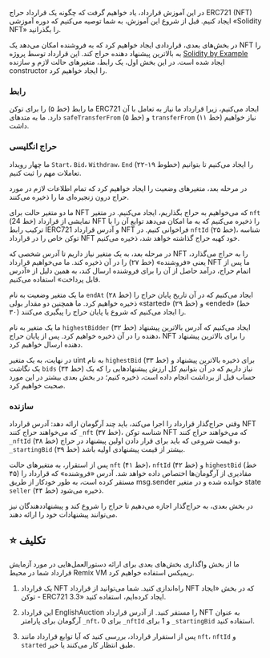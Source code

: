 در این آموزش قرارداد، یاد خواهیم گرفت که چگونه یک قرارداد حراج ERC721 (NFT) ایجاد کنیم.
قبل از شروع این آموزش، به شما توصیه می‌کنیم که دوره آموزشی «Solidity NFT» را بگذرانید.

در بخش‌های بعدی، قراردادی ایجاد خواهیم کرد که به فروشنده امکان می‌دهد یک NFT را به بالاترین پیشنهاد دهنده حراج کند. این قرارداد توسط پروژه <a href="https://solidity-by-example.org/app/english-auction/" target="_blank">Solidity by Example</a> ایجاد شده است. در این بخش اول، یک رابط، متغیرهای حالت لازم و سازنده constructor را ایجاد خواهیم کرد.

### رابط

ما رابط (خط ۵) را برای توکن ERC721 ایجاد می‌کنیم، زیرا قرارداد ما نیاز به تعامل با آن دارد. ما به متدهای `safeTransferFrom` (خط ۵) و `transferFrom` (خط ۱۱) نیاز خواهیم داشت.

### حراج انگلیسی

ما چهار رویداد `Start`، `Bid`، `Withdraw`، `End` (خطوط ۱۹-۲۲) را ایجاد می‌کنیم تا بتوانیم تعاملات مهم را ثبت کنیم.

در مرحله بعد، متغیرهای وضعیت را ایجاد خواهیم کرد که تمام اطلاعات لازم در مورد حراج درون زنجیره‌ای ما را ذخیره می‌کنند.

ما دو متغیر حالت برای NFT که می‌خواهیم به حراج بگذاریم، ایجاد می‌کنیم. در متغیر `nft` (خط 24) نمایشی از قرارداد NFT را ذخیره می‌کنیم که به ما امکان می‌دهد توابع آن را با ترکیب رابط IERC721 و آدرس قرارداد NFT فراخوانی کنیم.
در `nftId` (خط ۲۵)، شناسه توکن خاص را در قرارداد NFT خود کهبه حراج گذاشته خواهد شد، ذخیره می‌کنیم.

در مرحله بعد، به یک متغیر نیاز داریم تا آدرس شخصی که NFT را به حراج می‌گذارد، یعنی «فروشنده» (خط ۲۷) را در آن ذخیره کند.
ما می‌خواهیم قرارداد NFT ما پس از اتمام حراج، درآمد حاصل از آن را برای فروشنده ارسال کند، به همین دلیل از «آدرس قابل پرداخت» استفاده می‌کنیم.

ما یک متغیر وضعیت به نام `endAt` (خط ۲۸) ایجاد می‌کنیم که در آن تاریخ پایان حراج را ذخیره خواهیم کرد.
ما همچنین دو مقدار بولی «started» (خط ۲۹) و «ended» (خط ۳۰) را ایجاد می‌کنیم که شروع یا پایان حراج را پیگیری می‌کنند.

ما یک متغیر به نام `highestBidder` (خط ۳۲) ایجاد می‌کنیم که آدرس بالاترین پیشنهاد دهنده را در آن ذخیره خواهیم کرد. پس از پایان حراج، NFT را برای بالاترین پیشنهاد دهنده ارسال خواهیم کرد.

در نهایت، به یک متغیر uint به نام `highestBid` (خط ۳۳) برای ذخیره بالاترین پیشنهاد و یک نگاشت `bids` (خط ۳۴) نیاز داریم که در آن بتوانیم کل ارزش پیشنهادهایی را که یک حساب قبل از برداشت انجام داده است، ذخیره کنیم؛ در بخش بعدی بیشتر در این مورد صحبت خواهیم کرد.

### سازنده

وقتی حراج‌گذار قرارداد را اجرا می‌کند، باید چند آرگومان ارائه دهد: آدرس قرارداد NFT که می‌خواهند حراج کنند `_nft` (خط ۳۷)، شناسه توکن NFT که می‌خواهند حراج کنند `_nftId` (خط ۳۸) و قیمت شروعی که باید برای قرار دادن اولین پیشنهاد در حراج، `_startingBid` (خط ۳۹) بیشتر از قیمت پیشنهادی اولیه باشد.

پس از استقرار، به متغیرهای حالت `nft` (خط ۴۱)، `nftId` (خط ۴۲) و `highestBid` (خط ۴۵) مقادیری از آرگومان‌ها اختصاص داده خواهد شد. آدرس «فروشنده» که قرارداد را مستقر کرده است، به طور خودکار از طریق msg.sender خوانده شده و در متغیر state `seller` (خط ۴۴) ذخیره می‌شود.

در بخش بعدی، به حراج‌گذار اجازه می‌دهیم تا حراج را شروع کند و پیشنهاددهندگان نیز می‌توانند پیشنهادات خود را ارائه دهند.

## ⭐️ تکلیف

ما از بخش واگذاری بخش‌های بعدی برای ارائه دستورالعمل‌هایی در مورد آزمایش قرارداد شما در محیط Remix VM ریمیکس استفاده خواهیم کرد.

1. یک قرارداد NFT راه‌اندازی کنید. شما می‌توانید از قرارداد NFT که در بخش «ایجاد توکن - ERC721 3.3» ایجاد کرده‌ایم، استفاده کنید.

2. این قرارداد EnglishAuction را مستقر کنید. از آدرس قرارداد NFT به عنوان آرگومان برای پارامتر `_nft`، 0 برای `_nftId` و 1 برای `_startingBid` استفاده کنید.

3. پس از استقرار قرارداد، بررسی کنید که آیا توابع قرارداد مانند `nft`، `nftId` و `started` طبق انتظار کار می‌کنند یا خیر.